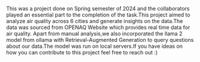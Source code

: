 This was a project done on Spring semester of 2024 and the collaborators played an essential part to the completion of the task.This project aimed to analyze air quality across 6 cities and generate insights on the data.The data was sourced from OPENAQ Website which provides real time data for air quality. Apart from manual analysis,we also incorporated the llama 2 model from ollama with Retrieval-Augmented Generation to query questions about our data.The model was run on local servers.If you have ideas on how you can contribute to this project feel free to reach out  :)
